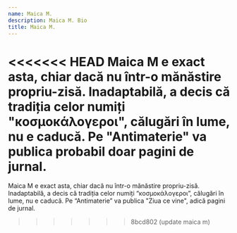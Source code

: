 ```yaml
---
name: Maica M.
description: Maica M. Bio
title: Maica M.
---
```

<<<<<<< HEAD
Maica M e exact asta, chiar dacă nu într-o mănăstire propriu-zisă.
  Inadaptabilă, a decis că tradiția celor numiți   "κοσμοκάλογεροι", călugări în
  lume, nu e caducă.  Pe "Antimaterie" va publica probabil doar pagini de
  jurnal.
=======
Maica M e exact asta, chiar dacă nu într-o mănăstire propriu-zisă. Inadaptabilă, a decis că tradiția celor numiți “κοσμοκάλογεροι”, călugări în lume, nu e caducă. Pe “Antimaterie” va publica "Ziua ce vine", adică pagini de jurnal.
>>>>>>> 8bcd802 (update maica m)
